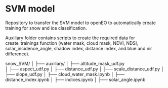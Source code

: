 # SVM model
Repository to transfer the SVM model to openEO to automatically create training for snow and ice classification.

Auxiliary folder contains scripts to create the required data for create_trainings function (water mask, cloud mask, NDVI, NDSI, solar_incidence_angle, shadow index, distance index, and blue and nir difference).


snow_SVM/
│
├── auxiliary/
│   ├── altitude_mask_udf.py                      
│   ├── aspect_udf.py
│   ├── distance_udf.py
│   ├── scale_distance_udf.py
│   ├── slope_udf.py
│   ├── cloud_water_mask.ipynb
│   ├── distance_index.ipynb
│   ├── indices.ipynb
│   ├── solar_angle.ipynb
